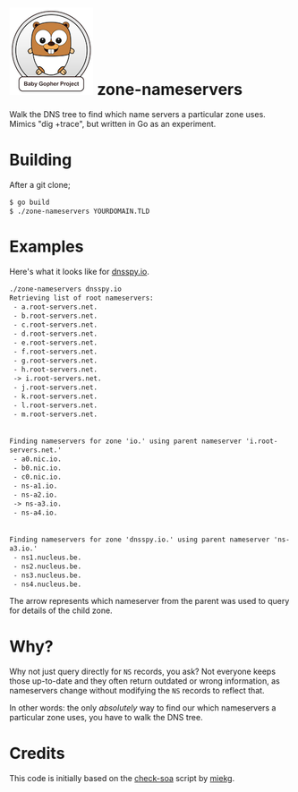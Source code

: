 # [![baby-gopher](https://raw.githubusercontent.com/drnic/babygopher-site/gh-pages/images/babygopher-badge.png)](http://www.babygopher.org) zone-nameservers

Walk the DNS tree to find which name servers a particular zone uses. Mimics "dig +trace", but written in Go as an experiment.

# Building

After a git clone;

```
$ go build
$ ./zone-nameservers YOURDOMAIN.TLD
```

# Examples

Here's what it looks like for [dnsspy.io](https://dnsspy.io).

```
./zone-nameservers dnsspy.io
Retrieving list of root nameservers:
 - a.root-servers.net.
 - b.root-servers.net.
 - c.root-servers.net.
 - d.root-servers.net.
 - e.root-servers.net.
 - f.root-servers.net.
 - g.root-servers.net.
 - h.root-servers.net.
 -> i.root-servers.net.
 - j.root-servers.net.
 - k.root-servers.net.
 - l.root-servers.net.
 - m.root-servers.net.


Finding nameservers for zone 'io.' using parent nameserver 'i.root-servers.net.'
 - a0.nic.io.
 - b0.nic.io.
 - c0.nic.io.
 - ns-a1.io.
 - ns-a2.io.
 -> ns-a3.io.
 - ns-a4.io.


Finding nameservers for zone 'dnsspy.io.' using parent nameserver 'ns-a3.io.'
 - ns1.nucleus.be.
 - ns2.nucleus.be.
 - ns3.nucleus.be.
 - ns4.nucleus.be.
 ```

The arrow represents which nameserver from the parent was used to query for details of the child zone.

# Why?

Why not just query directly for `NS` records, you ask? Not everyone keeps those up-to-date and they often return outdated or wrong information, as nameservers change without modifying the `NS` records to reflect that.

In other words: the only _absolutely_ way to find our which nameservers a particular zone uses, you have to walk the DNS tree.

# Credits

This code is initially based on the [check-soa](https://github.com/miekg/exdns/tree/master/check-soa) script by [miekg](https://github.com/miekg).
